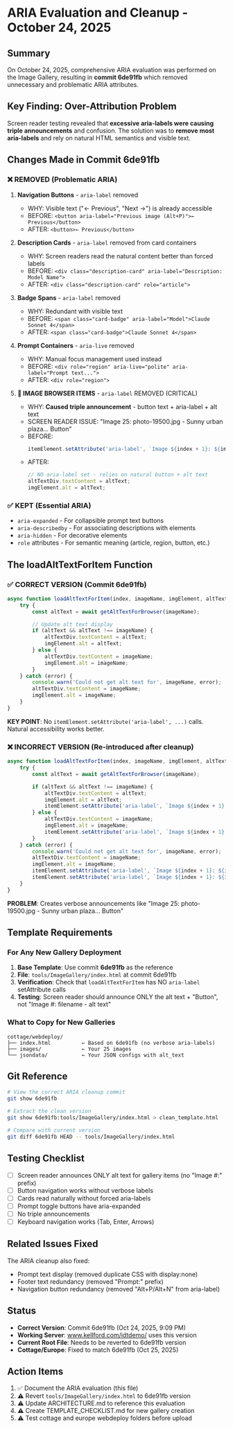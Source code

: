 # ARIA Evaluation and Cleanup - October 24, 2025

## Summary

On October 24, 2025, comprehensive ARIA evaluation was performed on the Image Gallery, resulting in **commit 6de91fb** which removed unnecessary and problematic ARIA attributes.

## Key Finding: Over-Attribution Problem

Screen reader testing revealed that **excessive aria-labels were causing triple announcements** and confusion. The solution was to **remove most aria-labels** and rely on natural HTML semantics and visible text.

## Changes Made in Commit 6de91fb

### ❌ REMOVED (Problematic ARIA)

1. **Navigation Buttons** - `aria-label` removed
   - WHY: Visible text ("← Previous", "Next →") is already accessible
   - BEFORE: `<button aria-label="Previous image (Alt+P)">← Previous</button>`
   - AFTER: `<button>← Previous</button>`

2. **Description Cards** - `aria-label` removed from card containers
   - WHY: Screen readers read the natural content better than forced labels
   - BEFORE: `<div class="description-card" aria-label="Description: Model Name">`
   - AFTER: `<div class="description-card" role="article">`

3. **Badge Spans** - `aria-label` removed
   - WHY: Redundant with visible text
   - BEFORE: `<span class="card-badge" aria-label="Model">Claude Sonnet 4</span>`
   - AFTER: `<span class="card-badge">Claude Sonnet 4</span>`

4. **Prompt Containers** - `aria-live` removed
   - WHY: Manual focus management used instead
   - BEFORE: `<div role="region" aria-live="polite" aria-label="Prompt text...">`
   - AFTER: `<div role="region">`

5. **🔴 IMAGE BROWSER ITEMS** - `aria-label` REMOVED (CRITICAL)
   - WHY: **Caused triple announcement** - button text + aria-label + alt text
   - SCREEN READER ISSUE: "Image 25: photo-19500.jpg - Sunny urban plaza... Button"
   - BEFORE:
     ```javascript
     itemElement.setAttribute('aria-label', `Image ${index + 1}: ${imageName} - ${altText}`);
     ```
   - AFTER:
     ```javascript
     // NO aria-label set - relies on natural button + alt text
     altTextDiv.textContent = altText;
     imgElement.alt = altText;
     ```

### ✅ KEPT (Essential ARIA)

- `aria-expanded` - For collapsible prompt text buttons
- `aria-describedby` - For associating descriptions with elements
- `aria-hidden` - For decorative elements
- `role` attributes - For semantic meaning (article, region, button, etc.)

## The loadAltTextForItem Function

### ✅ CORRECT VERSION (Commit 6de91fb)

```javascript
async function loadAltTextForItem(index, imageName, imgElement, altTextDiv, itemElement) {
    try {
        const altText = await getAltTextForBrowser(imageName);

        // Update alt text display
        if (altText && altText !== imageName) {
            altTextDiv.textContent = altText;
            imgElement.alt = altText;
        } else {
            altTextDiv.textContent = imageName;
            imgElement.alt = imageName;
        }
    } catch (error) {
        console.warn('Could not get alt text for', imageName, error);
        altTextDiv.textContent = imageName;
        imgElement.alt = imageName;
    }
}
```

**KEY POINT**: No `itemElement.setAttribute('aria-label', ...)` calls. Natural accessibility works better.

### ❌ INCORRECT VERSION (Re-introduced after cleanup)

```javascript
async function loadAltTextForItem(index, imageName, imgElement, altTextDiv, itemElement) {
    try {
        const altText = await getAltTextForBrowser(imageName);

        if (altText && altText !== imageName) {
            altTextDiv.textContent = altText;
            imgElement.alt = altText;
            itemElement.setAttribute('aria-label', `Image ${index + 1}: ${imageName} - ${altText}`); // ❌ BAD
        } else {
            altTextDiv.textContent = imageName;
            imgElement.alt = imageName;
            itemElement.setAttribute('aria-label', `Image ${index + 1}: ${imageName}`); // ❌ BAD
        }
    } catch (error) {
        console.warn('Could not get alt text for', imageName, error);
        altTextDiv.textContent = imageName;
        imgElement.alt = imageName;
        itemElement.setAttribute('aria-label', `Image ${index + 1}: ${imageName}`); // ❌ BAD (duplicate)
        itemElement.setAttribute('aria-label', `Image ${index + 1}: ${imageName}`); // ❌ BAD (duplicate)
    }
}
```

**PROBLEM**: Creates verbose announcements like "Image 25: photo-19500.jpg - Sunny urban plaza... Button"

## Template Requirements

### For Any New Gallery Deployment

1. **Base Template**: Use commit **6de91fb** as the reference
2. **File**: `tools/ImageGallery/index.html` at commit 6de91fb
3. **Verification**: Check that `loadAltTextForItem` has NO `aria-label` setAttribute calls
4. **Testing**: Screen reader should announce ONLY the alt text + "Button", not "Image #: filename - alt text"

### What to Copy for New Galleries

```
cottage/webdeploy/
├── index.html          ← Based on 6de91fb (no verbose aria-labels)
├── images/             ← Your 25 images
└── jsondata/           ← Your JSON configs with alt_text
```

## Git Reference

```bash
# View the correct ARIA cleanup commit
git show 6de91fb

# Extract the clean version
git show 6de91fb:tools/ImageGallery/index.html > clean_template.html

# Compare with current version
git diff 6de91fb HEAD -- tools/ImageGallery/index.html
```

## Testing Checklist

- [ ] Screen reader announces ONLY alt text for gallery items (no "Image #:" prefix)
- [ ] Button navigation works without verbose labels
- [ ] Cards read naturally without forced aria-labels
- [ ] Prompt toggle buttons have aria-expanded
- [ ] No triple announcements
- [ ] Keyboard navigation works (Tab, Enter, Arrows)

## Related Issues Fixed

The ARIA cleanup also fixed:
- Prompt text display (removed duplicate CSS with display:none)
- Footer text redundancy (removed "Prompt:" prefix)
- Navigation button redundancy (removed "Alt+P/Alt+N" from aria-label)

## Status

- **Correct Version**: Commit 6de91fb (Oct 24, 2025, 9:09 PM)
- **Working Server**: www.kellford.com/idtdemo/ uses this version
- **Current Root File**: Needs to be reverted to 6de91fb version
- **Cottage/Europe**: Fixed to match 6de91fb (Oct 25, 2025)

## Action Items

1. ✅ Document the ARIA evaluation (this file)
2. ⚠️ Revert `tools/ImageGallery/index.html` to 6de91fb version
3. ⚠️ Update ARCHITECTURE.md to reference this evaluation
4. ⚠️ Create TEMPLATE_CHECKLIST.md for new gallery creation
5. ⚠️ Test cottage and europe webdeploy folders before upload
